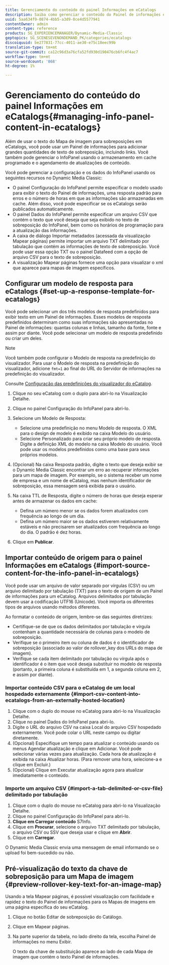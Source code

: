 ```yaml
---
title: Gerenciamento do conteúdo do painel Informações em eCatalogs
description: Saiba como gerenciar o conteúdo do Painel de informações em eCatalogs.
uuid: 5aa634f9-0874-4bb5-a3d9-8ce4d5577941
contentOwner: admin
content-type: reference
products: SG_EXPERIENCEMANAGER/Dynamic-Media-Classic
geptopics: SG_SCENESEVENONDEMAND_PK/categories/ecatalogs
discoiquuid: be277831-77cc-4011-ae30-e75c18eec99b
translation-type: tm+mt
source-git-commit: ca12c96d3a76cfa52fd930d190476cb6fc4f4ac7
workflow-type: tm+mt
source-wordcount: '868'
ht-degree: 1%

---
```



# Gerenciamento do conteúdo do painel Informações em eCatalogs{#managing-info-panel-content-in-ecatalogs}

Além de usar o texto do Mapa de imagem para sobreposições em eCatalogs, você pode usar um Painel de informações para adicionar grandes quantidades de texto de sobreposição, incluindo links. Você também pode gerenciar o InfoPanel usando o armazenamento em cache programado e o agendamento de atualizações de conteúdo.

Você pode gerenciar a configuração e os dados do InfoPanel usando os seguintes recursos no Dynamic Media Classic:

* O painel Configuração do InfoPanel permite especificar o modelo usado para exibir o texto do Painel de informações, uma resposta padrão para erros e o número de horas em que as informações são armazenadas em cache. Além disso, você pode especificar se os eCatalogs serão publicados automaticamente.
* O painel Dados do InfoPanel permite especificar um arquivo CSV que contém o texto que você deseja que seja exibido no texto de sobreposição do InfoPanel, bem como os horários de programação para a atualização das informações.
* A caixa de diálogo Importar metadados (acessada da visualização Mapear páginas) permite importar um arquivo TXT delimitado por tabulação que contém as informações de texto de sobreposição. Você pode usar essa opção TXT ou o painel Datafeed com a opção de arquivo CSV para o texto de sobreposição.
* A visualização Mapear páginas fornece uma opção para visualizar o xml que aparece para mapas de imagem específicos.

## Configurar um modelo de resposta para eCatalogs {#set-up-a-response-template-for-ecatalogs}

Você pode selecionar um dos três modelos de resposta predefinidos para exibir texto em um Painel de informações. Esses modelos de resposta predefinidos determinam como suas informações são apresentadas no Painel de informações: quantas colunas e linhas, tamanho da fonte, fonte e assim por diante. Você pode selecionar um modelo de resposta predefinido ou criar um deles.

>[!NOTE]
>
>Você também pode configurar o Modelo de resposta na predefinição do visualizador. Para usar o Modelo de resposta na predefinição do visualizador, adicione `fmt=1` ao final do URL do Servidor de informações na predefinição do visualizador.
>
>Consulte [Configuração das predefinições do visualizador do eCatalog](setting-ecatalog-viewer-presets.md#setting_up_ecatalog_viewer_presets).

1. Clique no seu eCatalog com o duplo para abri-lo na Visualização Detalhe.
1. Clique no painel Configuração do InfoPanel para abri-lo.
1. Selecione um Modelo de Resposta:

   * Selecione uma predefinição no menu Modelo de resposta. O XML para o design de modelo é exibido na caixa Modelo do usuário.
   * Selecione Personalizado para criar seu próprio modelo de resposta. Digite a definição XML do modelo na caixa Modelo do usuário. Você pode usar os modelos predefinidos como uma base para seus próprios modelos.

1. (Opcional) Na caixa Resposta padrão, digite o texto que deseja exibir se o Dynamic Media Classic encontrar um erro ao recuperar informações para um mapa de imagem. Por exemplo, se o sistema receber um nome de empresa e um nome de eCatalog, mas nenhum identificador de sobreposição, essa mensagem será exibida para o usuário.
1. Na caixa TTL de Resposta, digite o número de horas que deseja esperar antes de armazenar os dados em cache:

   * Defina um número menor se os dados forem atualizados com frequência ao longo de um dia.
   * Defina um número maior se os dados estiverem relativamente estáveis e não precisarem ser atualizados com frequência ao longo do dia. O padrão é dez horas.

1. Clique em **Publicar**.

## Importar conteúdo de origem para o painel Informações em eCatalogs {#import-source-content-for-the-info-panel-in-ecatalogs}

Você pode usar um arquivo de valor separado por vírgulas (CSV) ou um arquivo delimitado por tabulação (TXT) para o texto de origem de um Painel de informações para um eCatalog. Arquivos delimitados por tabulação devem usar a codificação UTF16 (Unicode). Você importa os diferentes tipos de arquivos usando métodos diferentes.

Ao formatar o conteúdo de origem, lembre-se das seguintes diretrizes:

* Certifique-se de que os dados delimitados por tabulação e vírgula contenham a quantidade necessária de colunas para o modelo de sobreposição.
* Verifique se o primeiro item ou coluna de dados é o identificador de sobreposição (associado ao valor de rollover_key dos URLs do mapa de imagem).
* Verifique se cada item delimitado por tabulação ou vírgula após o identificador é o item que você deseja substituir no modelo de resposta (portanto, a primeira coluna é substituída em $1$, a segunda coluna em $2$, e assim por diante).

### Importar conteúdo CSV para o eCatalog de um local hospedado externamente {#import-csv-content-into-ecatalogs-from-an-externally-hosted-location}

1. Clique com o duplo do mouse no eCatalog para abri-lo na Visualização Detalhe.
1. Clique no painel Dados do InfoPanel para abri-lo.
1. Digite o URL do arquivo CSV na caixa Local do arquivo CSV hospedado externamente. Você pode colar o URL neste campo ou digitar diretamente.
1. (Opcional) Especifique um tempo para atualizar o conteúdo usando os menus Agendar atualização e clique em Adicionar. Você pode selecionar várias vezes para atualização. Cada hora de atualização é exibida na caixa Atualizar horas. (Para remover uma hora, selecione-a e clique em Excluir.)
1. (Opcional) Clique em Executar atualização agora para atualizar imediatamente o conteúdo.

### Importe um arquivo CSV {#import-a-tab-delimited-or-csv-file} delimitado por tabulação

<!-- 

Comment Type: remark
Last Modified By: unknown unknown 
Last Modified Date: 

<p>SR changed this section 10/23/2012</p>

 -->

1. Clique com o duplo do mouse no eCatalog para abri-lo na Visualização Detalhe.
1. Clique no painel Configuração do InfoPanel para abri-lo.
1. **Clique em Carregar conteúdo** S7Info.
1. Clique em **Procurar**, selecione o arquivo TXT delimitado por tabulação, o arquivo CSV ou SSV que deseja usar e clique em **Abrir**.
1. Clique em **Carregar**.

O Dynamic Media Classic envia uma mensagem de email informando se o upload foi bem-sucedido ou não.

## Pré-visualização do texto da chave de sobreposição para um Mapa de imagem {#preview-rollover-key-text-for-an-image-map}

Usando a tela Mapear páginas, é possível visualização com facilidade e rapidez o texto do Painel de informações para os Mapas de imagens em uma página específica do seu eCatalog.

1. Clique no botão Editar de sobreposição do Catálogo.
1. Clique em Mapear páginas.
1. Na parte superior da tabela, no lado direito da tela, escolha Painel de informações no menu Exibir.

   O texto da chave de substituição aparece ao lado de cada Mapa de imagem que contém o texto Painel de informações.

